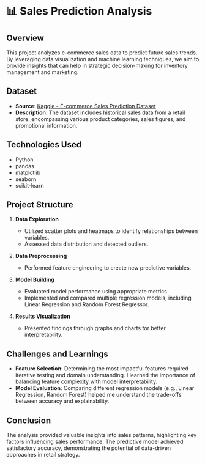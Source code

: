 # 📊 Sales Prediction Analysis

## Overview

This project analyzes e-commerce sales data to predict future sales trends. By leveraging data visualization and machine learning techniques, we aim to provide insights that can help in strategic decision-making for inventory management and marketing.

## Dataset

- **Source**: [Kaggle - E-commerce Sales Prediction Dataset]([https://www.kaggle.com/datasets](https://www.kaggle.com/datasets/nevildhinoja/e-commerce-sales-prediction-dataset/data))
- **Description**: The dataset includes historical sales data from a retail store, encompassing various product categories, sales figures, and promotional information.

## Technologies Used

- Python
- pandas
- matplotlib
- seaborn
- scikit-learn

## Project Structure

1. **Data Exploration**  
   - Utilized scatter plots and heatmaps to identify relationships between variables.  
   - Assessed data distribution and detected outliers.

2. **Data Preprocessing**  
   - Performed feature engineering to create new predictive variables.

3. **Model Building**  
   - Evaluated model performance using appropriate metrics.
   - Implemented and compared multiple regression models, including Linear Regression and Random Forest Regressor.

4. **Results Visualization**  
   - Presented findings through graphs and charts for better interpretability.

## Challenges and Learnings
  - **Feature Selection**: Determining the most impactful features required iterative testing and domain understanding. I learned the importance of balancing feature complexity with model interpretability.
  - **Model Evaluation**: Comparing different regression models (e.g., Linear Regression, Random Forest) helped me understand the trade-offs between accuracy and explainability.

## Conclusion

The analysis provided valuable insights into sales patterns, highlighting key factors influencing sales performance. The predictive model achieved satisfactory accuracy, demonstrating the potential of data-driven approaches in retail strategy.
